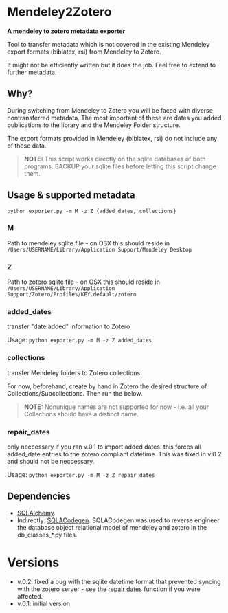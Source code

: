 # Mendeley2Zotero

**A mendeley to zotero metadata exporter**

Tool to transfer metadata which is not covered in the existing Mendeley export formats (biblatex, rsi) from Mendeley to Zotero.

It might not be efficiently written but it does the job. Feel free to extend to further metadata.

## Why?

During switching from Mendeley to Zotero you will be faced with diverse nontransferred metadata. The most important of these are dates you added publications to the library and the Mendeley Folder structure.

The export formats provided in Mendeley (biblatex, rsi) do not include any of these data.

> **NOTE:** This script works directly on the sqlite databases of both programs. BACKUP your sqlite files before letting this script change them.

## Usage & supported metadata

```python exporter.py -m M -z Z {added_dates, collections}```

### M
Path to mendeley sqlite file - on OSX this should reside in ```/Users/USERNAME/Library/Application Support/Mendeley Desktop```

### Z
Path to zotero sqlite file - on OSX this should reside in ```/Users/USERNAME/Library/Application Support/Zotero/Profiles/KEY.default/zotero```

### added_dates
transfer "date added" information to Zotero

Usage:
```python exporter.py -m M -z Z added_dates```

### collections
transfer Mendeley folders to Zotero collections

For now, beforehand, create by hand in Zotero the desired structure of Collections/Subcollections. Then run the below.

> **NOTE:** Nonunique names are not supported for now - i.e. all your Collections should have a distinct name.

### repair_dates
<a name="repair_dates"></a>
only neccessary if you ran v.0.1 to import added dates. this forces all added_date entries to the zotero compliant datetime. This was fixed in v.0.2 and should not be neccessary. 

Usage: 
```python exporter.py -m M -z Z repair_dates```

## Dependencies

* [SQLAlchemy](http://www.sqlalchemy.org/).
* Indirectly: [SQLACodegen](https://github.com/ksindi/sqlacodegen). SQLACodegen was used to reverse engineer the database object relational model of mendeley and zotero in the db_classes_*.py files.

# Versions

* v.0.2: fixed a bug with the sqlite datetime format that prevented syncing with the zotero server - see the [repair dates](#pookie) function if you were affected.
* v.0.1: initial version